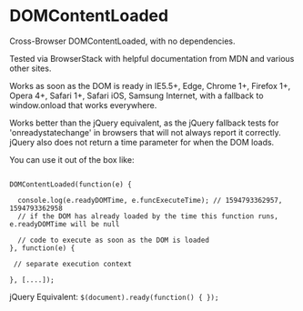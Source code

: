 # DOMContentLoaded
Cross-Browser DOMContentLoaded, with no dependencies.

Tested via BrowserStack with helpful documentation from MDN and various other sites.

Works as soon as the DOM is ready in IE5.5+, Edge, Chrome 1+, Firefox 1+, Opera 4+, Safari 1+, Safari iOS, Samsung Internet, with a fallback to window.onload that works everywhere.

Works better than the jQuery equivalent, as the jQuery fallback tests for 'onreadystatechange' in browsers that will not always report it correctly. jQuery also does not return a time parameter for when the DOM loads.

You can use it out of the box like:

```

DOMContentLoaded(function(e) { 

  console.log(e.readyDOMTime, e.funcExecuteTime); // 1594793362957, 1594793362958
  // if the DOM has already loaded by the time this function runs, e.readyDOMTime will be null
  
  // code to execute as soon as the DOM is loaded
}, function(e) {

 // separate execution context

}, [....]);

```


jQuery Equivalent: ``$(document).ready(function() { });``
